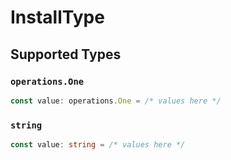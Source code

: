 # InstallType


## Supported Types

### `operations.One`

```typescript
const value: operations.One = /* values here */
```

### `string`

```typescript
const value: string = /* values here */
```


